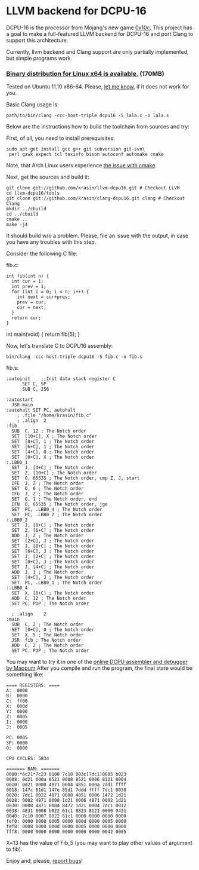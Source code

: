 # LLVM backend for DCPU-16 #

DCPU-16 is the processor from Mojang's new game [0x10c](http://0x10c.com/).
This project has a goal to make a full-featured LLVM backend for DCPU-16 and
port Clang to support this architecture.

Currently, llvm backend and Clang support are only partially implemented,
but simple programs work.

### [Binary distribution for Linux x64 is available.](https://s3.amazonaws.com/llvm-dcpu16/llvm-dcpu16.v0.0.1.tar.gz) (170MB) ###

Tested on Ubuntu 11.10 x86-64.
Please, [let me know](https://github.com/krasin/llvm-dcpu16/issues), if it does not work for you.

Basic Clang usage is:

    path/to/bin/clang -ccc-host-triple dcpu16 -S lala.c -o lala.s

Below are the instructions how to build the toolchain from sources and try:

First, of all, you need to install prerequisites:

    sudo apt-get install gcc g++ git subversion git-svn\
     perl gawk expect tcl texinfo bison autoconf automake cmake

Note, that Arch Linux users experience [the issue with cmake](https://github.com/krasin/llvm-dcpu16/issues/43).

Next, get the sources and build it:

    git clone git://github.com/krasin/llvm-dcpu16.git # Checkout LLVM
    cd llvm-dcpu16/tools
    git clone git://github.com/krasin/clang-dcpu16.git clang # Checkout Clang
    mkdir ../cbuild
    cd ../cbuild
    cmake ..
    make -j4

It should build w/o a problem. Please, file an issue with the output, in case you have any troubles with this step.

Consider the following C file:

fib.c:

    int fib(int n) {
      int cur = 1;
      int prev = 1;
      for (int i = 0; i < n; i++) {
        int next = cur+prev;
        prev = cur;
        cur = next;
      }
      return cur;
    }

   int main(void) {
     return fib(5);
   }


Now, let's translate C to DCPU16 assembly:

    bin/clang -ccc-host-triple dcpu16 -S fib.c -o fib.s

fib.s:

    :autoinit    ;;Init data stack register C
          SET C, SP
          SUB C, 256
    
    :autostart
      JSR main
    :autohalt SET PC, autohalt
        ; .file "/home/krasin/fib.c"
        ; .align  2
    :fib
      SUB  C, 12 ; The Notch order
      SET  [10+C], X ; The Notch order
      SET  [8+C], 1 ; The Notch order
      SET  [6+C], 1 ; The Notch order
      SET  [4+C], 0 ; The Notch order
      SET  [0+C], X ; The Notch order
    :.LBB0_1
      SET  J, [4+C] ; The Notch order
      SET  Z, [10+C] ; The Notch order
      SET  O, 65535 ; The Notch order, cmp Z, J, start
      IFE  J, Z ; The Notch order
      SET  O, 0 ; The Notch order
      IFG  J, Z ; The Notch order
      SET  O, 1 ; The Notch order, end
      IFN  O, 65535 ; The Notch order, jge
      SET  PC, .LBB0_4 ; The Notch order
      SET  PC, .LBB0_2 ; The Notch order
    :.LBB0_2
      SET  J, [8+C] ; The Notch order
      SET  Z, [6+C] ; The Notch order
      ADD  J, Z ; The Notch order
      SET  [2+C], J ; The Notch order
      SET  J, [8+C] ; The Notch order
      SET  [6+C], J ; The Notch order
      SET  J, [2+C] ; The Notch order
      SET  [8+C], J ; The Notch order
      SET  J, [4+C] ; The Notch order
      ADD  J, 1 ; The Notch order
      SET  [4+C], J ; The Notch order
      SET  PC, .LBB0_1 ; The Notch order
    :.LBB0_4
      SET  X, [8+C] ; The Notch order
      ADD  C, 12 ; The Notch order
      SET PC, POP ; The Notch order
    
      ; .align    2
    :main
      SUB  C, 2 ; The Notch order
      SET  [0+C], 0 ; The Notch order
      SET  X, 5 ; The Notch order
      JSR  fib ; The Notch order
      ADD  C, 2 ; The Notch order
      SET PC, POP ; The Notch order

You may want to try it in one of the [online DCPU assembler and debugger by Mappum](http://mappum.github.com/DCPU-16/)
After you compile and run the program, the final state would be something like:

    ==== REGISTERS: ====
    A:  0000
    B:  0000
    C:  ff00
    X:  000d
    Y:  0000
    Z:  0005
    I:  0000
    J:  0005
    
    PC: 0005
    SP: 0000
    O:  0000
    
    CPU CYCLES: 5834
    
    ======= RAM: =======
    0000:*6c21*7c23 0100 7c10 003c[7dc1]0005 b023
    0008: 0d21 000a 8521 0008 8521 0006 8121 0004
    0010: 0d21 0000 4871 0004 4851 000a 7dd1 ffff
    0018: 147c 81d1 147e 85d1 7ddd ffff 7dc1 0038
    0020: 7dc1 0022 4871 0008 4851 0006 1472 1d21
    0028: 0002 4871 0008 1d21 0006 4871 0002 1d21
    0030: 0008 4871 0004 8472 1d21 0004 7dc1 0012
    0038: 4831 0008 b022 61c1 8823 8121 0000 9431
    0040: 7c10 0007 8822 61c1 0000 0000 0000 0000
    fef0: 0000 0000 0005 0000 000d 0000 0005 0000
    fef8: 0008 0000 000d 0000 0005 0000 0000 0000
    fff8: 0000 0000 0000 0000 0000 0000 0042 0005

X=13 has the value of Fib_5 (you may want to play other values of argument to fib).

Enjoy and, please, [report bugs](https://github.com/krasin/llvm-dcpu16/issues)!
